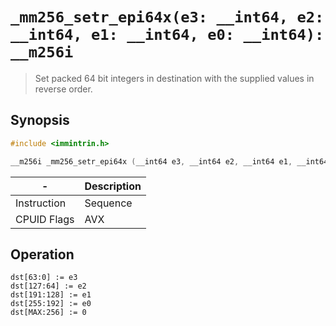 `_mm256_setr_epi64x(e3: __int64, e2: __int64, e1: __int64, e0: __int64): __m256i`
========================================================================

> Set packed 64 bit integers in destination with the supplied values in reverse order.

## Synopsis

```c
#include <immintrin.h>

__m256i _mm256_setr_epi64x (__int64 e3, __int64 e2, __int64 e1, __int64 e0)
```

| -           | Description |
| ----------- | ----------- |
| Instruction | Sequence    |
| CPUID Flags | AVX         |

## Operation

```
dst[63:0] := e3
dst[127:64] := e2
dst[191:128] := e1
dst[255:192] := e0
dst[MAX:256] := 0
```

